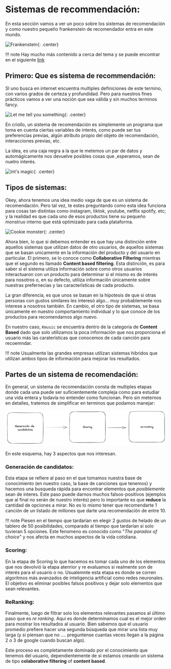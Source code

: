 # Sistemas de recommendación:

En esta sección vamos a ver un poco sobre los sistemas de recomendación y como nuestro pequeño frankenstein de recomendador entra en este mundo.

![Frankenstein](https://media2.giphy.com/media/iSBKHcm0qEmZ2/giphy.gif){: .center}


!!! note
    Hay mucho más contenido a cerca del tema y se puede encontrar en el siguiente [link](https://developers.google.com/machine-learning/recommendation)

## Primero: Que es sistema de recommendación:
SI uno busca en internet encuentra multiples definiciones de este termino, con varios grados de certeza y 
profundidad. Pero para nuestros fines prácticos vamos a ver una noción que sea válida y sin muchos terminos
fancy.

![Let me tell you something](https://media1.giphy.com/media/xUPGcxguVpcL3xaQcE/giphy.gif?cid=ecf05e470ggcveydqp50nxcfntvhtpm2h8uy2ypvox4ls3mj&ep=v1_gifs_search&rid=giphy.gif&ct=g){: .center}

En criollo, un sistema de recomendación es simplemente un programa que toma en cuenta ciertas variables de interés,
como puede ser tus preferencias previas, algún atributo propio del objeto de recomendación, interacciones previas, etc.

La idea, es una caja negra a la que le metemos un par de datos y automágicamente nos devuelve posibles cosas que ,esperamos,
sean de nuetro interés.

![int's magic](https://media2.giphy.com/media/ieREaX3VTHsqc/giphy.gif?cid=ecf05e47ms8cz7oywh6q8ndelalkkutvpjydbkmw7sq8z2cl&ep=v1_gifs_search&rid=giphy.gif&ct=g){: .center}

## Tipos de sistemas:

Okey, ahora tenemos una idea medio vaga de que es un sistema de recomendación. Pero tal vez, te estes preguntando como esta idea 
funciona para cosas tan distintas como instagram, tiktok, youtube, netflix spotify, etc; y la realidad es que cada uno de esos 
productos tiene su pequeño monstruo interno que está optimizado para cada plataforma. 

![Cookie monster](https://media1.giphy.com/media/EKUvB9uFnm2Xe/giphy.gif?cid=ecf05e47w4ksk5ouravxtd7bgi87do94dt3n1f31kfqk9xvw&ep=v1_gifs_search&rid=giphy.gif&ct=g){: .center}

Ahora bien, lo que si debemos entender es que hay una distinción entre aquellos sistemas que utilizan datos de otro usuarios,
 de aquellos sistemas que se basan unicamente en la información del producto y del usuario en particular.
El primero, se lo conoce como **Collaborative Filtering** mientras que el segundo es llamado **Content based filtering**. Esta
distinciôn, es para saber si el sistema utiliza información sobre como otros usuarios interactuaron con un producto para determinar
si el mismo es de interés para nosotros o, en su defecto, utiliza informaciôn únicamente sobre nuestras prefernecias y las 
caracterîsticas de cada producto.

La gran diferencia, es que unos se basan en la hipotesis de que si otras personas con gustos similares les interesó algo... muy 
probablemente nos interese a nosotros también. En cambio, el otro tipo de sistemas, se basa únicamente en nuestro comportamiento
individual y lo que conoce de los productos para recomendarnos algo nuevo. 

En nuestro caso, `Kmusic` se encuentra dentro de la categoria de **Content Based** dado que solo utilizamos la poca información
que nos proporciona el usuario más las caraterísticas que conocemos de cada canción para recoemndar.

!!! note
    Usualmente las grandes empresas utilizan sistemas hibridos que utilizan ambos tipos de información para mejorar los resultados.

## Partes de un sistema de recomendación:

En general, un sistema de recomendación consta de multiples etapas donde cada una puede ser suficientemente compleja como para estudiar 
una vida entera y todavía no entender como funcionan. Pero sin meternos en detalles, tratemos de simplificar en terminos que podamos manejar:

![Rec sys Arc](imgs/rec_sys_arc.png)

En este esquema, hay 3 aspectos que nos interesan.

### Generación de candidatos:

Esta etapa se refiere al paso en el que tomamos nuestra base de conocimiento (en nuestro caso, la base de canciones que tenemos)
y hacemos una busqueda rápida para encontrar elementos que *posiblemente* sean de interes.  Este paso puede darnos muchos falsos-positivos 
(ejemplos que al final no serán de nuestro interés) pero lo importante es que **reduce** la cantidad de opciones a mirar.
No es lo mismo tener que recomendarte 1 canción de un listado de millones que darte una recomendaciôn de entre 10. 

!!! note
    Piesen en el tiempo que tardarían en elegir 2 gustos de helado de un tablero de 50 posibilidades, comparado al tiempo
    que tardarían si solo tuvieran 5 opciones. Este fenomeno es conocido como "*The paradox of choice*" y nos afecta en muchos
    aspectos de la vida cotidiana.

### Scoring:

En la etapa de Scoring lo que hacemos es tomar cada uno de los elementos que nos devolvió la etapa atenrior y re evaluamos si 
realmente son de interés para el usuario o no. Usualemnte esta etapa es donde se corren algoritmos más avanzados de inteligencia
artificial como redes neuronales. El objetivo es eliminar posibles falsos positivos y dejar solo elementos que sean relevantes.

### ReRanking:

Finalmente, luego de filtrar solo los elementos relevantes pasamos al último paso que es *re ranking*. Aquí es donde determinamos cual 
es el mejor orden para mostrar los resultados al usuario. Bien sabemos que el usuario promedio prefiere hacer una segunda búsqueda que 
mirar una lista muy larga (y si piensan que no .... preguntense cuantas veces llegan a la página 2 o 3 de google cuando buscan algo).

Este proceso es completamente dominado por el conocimiento que tenemos del usuario, dependientemente de si estamos creando un sistema
de tipo **colaborative filtering** of **content based**.
